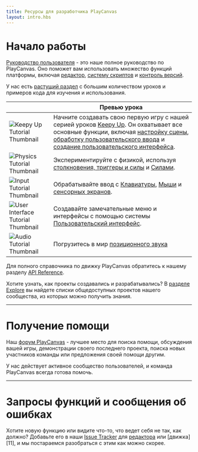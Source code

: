 ```yaml
---
title: Ресурсы для разработчика PlayCanvas
layout: intro.hbs
---
```


# Начало работы

[Руководство пользователя][1] - это наше полное руководство по PlayCanvas. Оно поможет вам использовать множество функций платформы, включая [редактор][2], [систему скриптов][3] и [контроль версий][4].

У нас есть [растущий раздел][5] с большим количеством уроков и примеров кода для изучения и использования.

|   | Превью урока   |
|---|---|
| ![Keepy Up Tutorial Thumbnail](/images/user-manual/frontpage/keepy_up_tutorial_thumb.png) | Начните создавать свою первую игру с нашей серией уроков [Keepy Up](/tutorials/keepyup-part-one/). Он охватывает все основные функции, включая [настройку сцены](/tutorials/keepyup-part-one/), [обработку пользовательского ввода](/tutorials/keepyup-part-four/) и [создание пользовательского интерфейса](/tutorials/keepyup-part-six/). |
| ![Physics Tutorial Thumbnail](/images/user-manual/frontpage/physics_tutorial_thumb.png) | Экспериментируйте с физикой, используя [столкновения, триггеры и силы](/tutorials/collision-and-triggers/) и [Силами](/tutorials/Using-forces-on-rigid-bodies/).|
| ![Input Tutorial Thumbnail](/images/user-manual/frontpage/input_tutorial_thumb.png) | Обрабатывайте ввод с [Клавиатуры](/tutorials/keyboard-input/), [Мыши](/tutorials/mouse-input/) и [сенсорных экранов](/tutorials/basic-touch-input/). |
| ![User Interface Tutorial Thumbnail](/images/user-manual/frontpage/ui_tutorial_thumb.png) | Создавайте замечательные меню и интерфейсы с помощью системы [Пользовательский интерфейс](/tutorials/ui-elements-buttons/). |
| ![Audio Tutorial Thumbnail](/images/user-manual/frontpage/audio_tutorial_thumb.png) | Погрузитесь в мир [позиционного звука](/tutorials/basic-audio/) |

Для полного справочника по движку PlayCanvas обратитесь к нашему разделу [API Reference][6].

Хотите узнать, как проекты создавались и разрабатывались? В [разделе Explore][7] вы найдете списки общедоступных проектов нашего сообщества, из которых можно получить знания.

---

# Получение помощи

Наш [форум PlayCanvas][8] - лучшее место для поиска помощи, обсуждения вашей игры, демонстрации своего последнего проекта, поиска новых участников команды или предложения своей помощи другим.

У нас действует активное сообщество пользователей, и команда PlayCanvas всегда готова помочь.

---

# Запросы функций и сообщения об ошибках

Хотите новую функцию или видите что-то, что ведет себя не так, как должно? Добавьте его в наши [Issue Tracker][9] для [редактора][10] или [движка][11], и мы постараемся разобраться с этим как можно скорее.

[1]: /user-manual
[2]: /user-manual/designer/
[3]: /user-manual/scripting/
[4]: /user-manual/version-control/
[5]: /tutorials/
[6]: /api/
[7]: https://playcanvas.com/explore/plays
[8]: https://forum.playcanvas.com/
[9]: https://github.com/playcanvas/editor/issues
[10]: https://github.com/playcanvas/engine/issues
